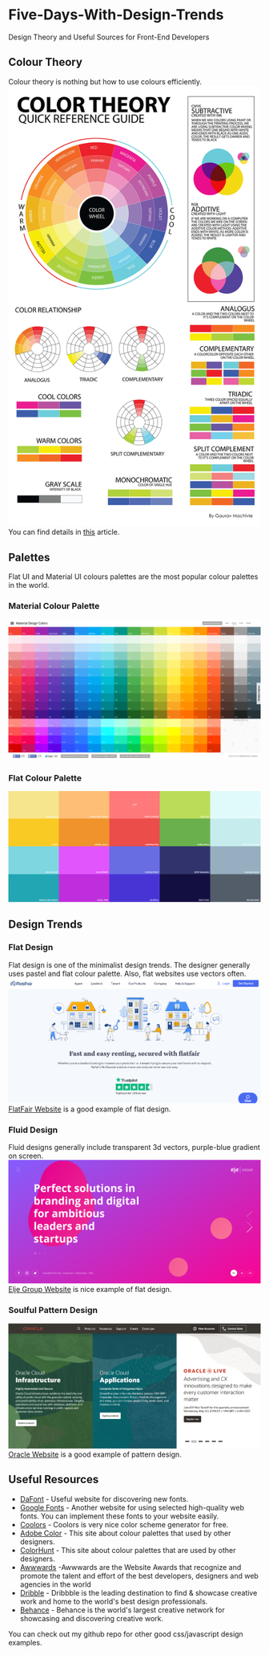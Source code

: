 # Five-Days-With-Design-Trends
Design Theory and Useful Sources for Front-End Developers

## Colour Theory ##
Colour theory is nothing but how to use colours efficiently.
![alt text](https://raw.githubusercontent.com/fatay/Five-Days-With-Design-Trends/main/Day5%20-%20Design%20Trends%20%26%20Palettes/gaurav%20machivle.jpg)
You can find details in [this](https://medium.com/gravitdesigner/an-easy-approach-to-color-theory-and-graphic-design-8b9287c95e42) article.

## Palettes ##
Flat UI and Material UI colours palettes are the most popular colour palettes in the world.
### Material Colour Palette ###
![alt text](https://raw.githubusercontent.com/fatay/Five-Days-With-Design-Trends/main/Day5%20-%20Design%20Trends%20%26%20Palettes/MaterialUI.png)
### Flat Colour Palette ###
![alt text](https://github.com/fatay/Five-Days-With-Design-Trends/blob/main/Day5%20-%20Design%20Trends%20%26%20Palettes/FlatUI.jpg)

## Design Trends ##
### Flat Design ###
Flat design is one of the minimalist design trends. The designer generally uses pastel and flat colour palette. Also, flat websites use vectors often.
![alt text](https://raw.githubusercontent.com/fatay/Five-Days-With-Design-Trends/main/Day5%20-%20Design%20Trends%20%26%20Palettes/FlatFair.png)
[FlatFair Website](https://flatfair.co.uk/) is a good example of flat design.

### Fluid Design ###
Fluid designs generally include transparent 3d vectors, purple-blue gradient on screen.
![alt text](https://raw.githubusercontent.com/fatay/Five-Days-With-Design-Trends/main/Day5%20-%20Design%20Trends%20%26%20Palettes/Elje%20Group.png)
[Elje Group Website](https://elje-group.com/) is nice example of flat design.

### Soulful Pattern Design ###
![alt text](https://raw.githubusercontent.com/fatay/Five-Days-With-Design-Trends/main/Day5%20-%20Design%20Trends%20%26%20Palettes/ORACLE.png)
[Oracle Website](https://oracle.com) is a good example of pattern design.

## Useful Resources ##
* [DaFont](https://www.dafont.com/) - Useful website for discovering new fonts.
* [Google Fonts](https://fonts.google.com/) - Another website for using selected high-quality web fonts. You can implement these fonts to your website easily.
* [Coolors](https://coolors.co/) - Coolors is very nice color scheme generator for free.
* [Adobe Color](https://color.adobe.com/) - This site about colour palettes that used by other designers.
* [ColorHunt]() - This site about colour palettes that are used by other designers.
* [Awwwards](https://www.awwwards.com/) -Awwwards are the Website Awards that recognize and promote the talent and effort of the best developers, designers and web agencies in the world
* [Dribble](https://dribbble.com/) - Dribbble is the leading destination to find & showcase creative work and home to the world's best design professionals.
* [Behance](https://www.behance.net/) - Behance is the world's largest creative network for showcasing and discovering creative work.

You can check out my github repo for other good css/javascript design examples.

